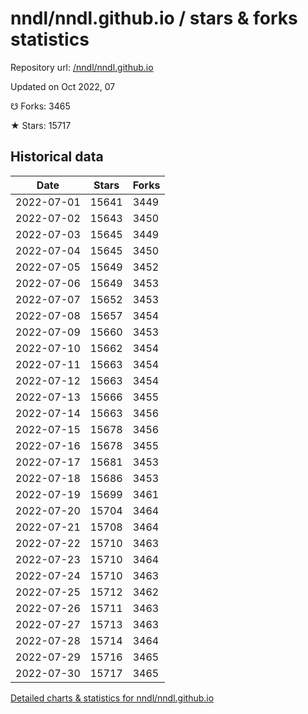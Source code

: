 # nndl/nndl.github.io / stars & forks statistics

Repository url: [/nndl/nndl.github.io](https://github.com/nndl/nndl.github.io)

Updated on Oct 2022, 07

☋ Forks: 3465

★ Stars: 15717

## Historical data
| Date | Stars | Forks |
|------|-------|-------|
| 2022-07-01 | 15641 | 3449 | 
| 2022-07-02 | 15643 | 3450 | 
| 2022-07-03 | 15645 | 3449 | 
| 2022-07-04 | 15645 | 3450 | 
| 2022-07-05 | 15649 | 3452 | 
| 2022-07-06 | 15649 | 3453 | 
| 2022-07-07 | 15652 | 3453 | 
| 2022-07-08 | 15657 | 3454 | 
| 2022-07-09 | 15660 | 3453 | 
| 2022-07-10 | 15662 | 3454 | 
| 2022-07-11 | 15663 | 3454 | 
| 2022-07-12 | 15663 | 3454 | 
| 2022-07-13 | 15666 | 3455 | 
| 2022-07-14 | 15663 | 3456 | 
| 2022-07-15 | 15678 | 3456 | 
| 2022-07-16 | 15678 | 3455 | 
| 2022-07-17 | 15681 | 3453 | 
| 2022-07-18 | 15686 | 3453 | 
| 2022-07-19 | 15699 | 3461 | 
| 2022-07-20 | 15704 | 3464 | 
| 2022-07-21 | 15708 | 3464 | 
| 2022-07-22 | 15710 | 3463 | 
| 2022-07-23 | 15710 | 3464 | 
| 2022-07-24 | 15710 | 3463 | 
| 2022-07-25 | 15712 | 3462 | 
| 2022-07-26 | 15711 | 3463 | 
| 2022-07-27 | 15713 | 3463 | 
| 2022-07-28 | 15714 | 3464 | 
| 2022-07-29 | 15716 | 3465 | 
| 2022-07-30 | 15717 | 3465 | 


[Detailed charts & statistics for nndl/nndl.github.io](https://reviewgithub.com/rep/nndl/nndl.github.io)
